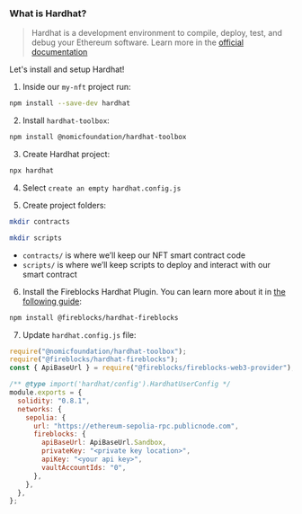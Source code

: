 ### What is Hardhat?
> Hardhat is a development environment to compile, deploy, test, and debug your Ethereum software. Learn more in the [official documentation](https://hardhat.org/)

Let's install and setup Hardhat!

1. Inside our `my-nft` project run:
```bash
npm install --save-dev hardhat
```

2. Install `hardhat-toolbox`:
```bash
npm install @nomicfoundation/hardhat-toolbox
```

3. Create Hardhat project:
```bash
npx hardhat
```

4. Select `create an empty hardhat.config.js`


5. Create project folders:
```bash
mkdir contracts
```

```bash
mkdir scripts
```

- `contracts/` is where we’ll keep our NFT smart contract code
- `scripts/` is where we’ll keep scripts to deploy and interact with our smart contract

6. Install the Fireblocks Hardhat Plugin. You can learn more about it in [the following guide](https://developers.fireblocks.com/reference/hardhat-plugin):
```bash
npm install @fireblocks/hardhat-fireblocks
```

7. Update `hardhat.config.js` file:

```js
require("@nomicfoundation/hardhat-toolbox");
require("@fireblocks/hardhat-fireblocks");
const { ApiBaseUrl } = require("@fireblocks/fireblocks-web3-provider");

/** @type import('hardhat/config').HardhatUserConfig */
module.exports = {
  solidity: "0.8.1",
  networks: {
    sepolia: {
      url: "https://ethereum-sepolia-rpc.publicnode.com",
      fireblocks: {
        apiBaseUrl: ApiBaseUrl.Sandbox,
        privateKey: "<private key location>",
        apiKey: "<your api key>",
        vaultAccountIds: "0",
      },
    },
  },
};
```

